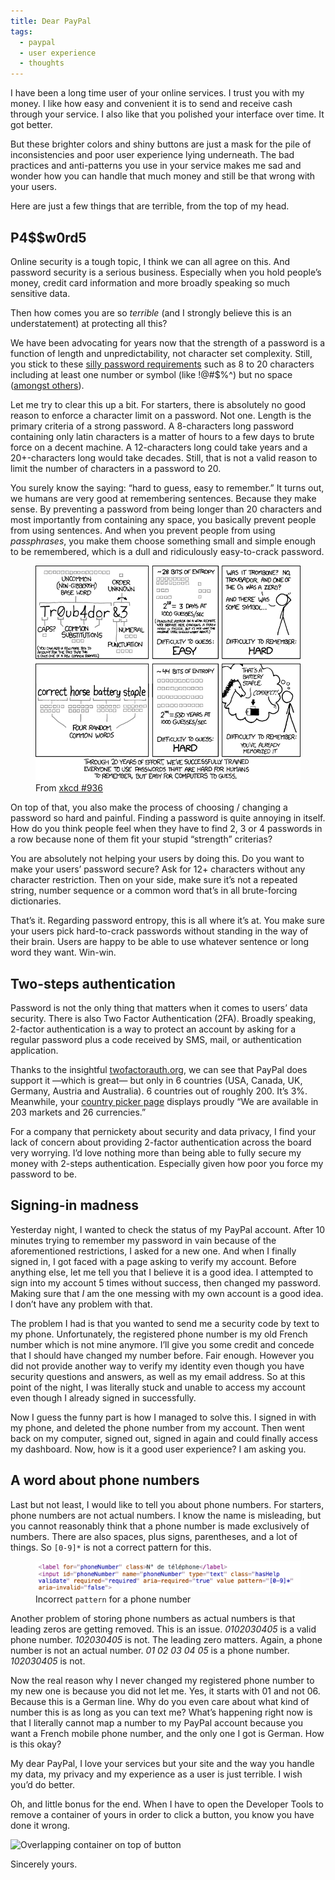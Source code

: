 ```yaml
---
title: Dear PayPal
tags:
  - paypal
  - user experience
  - thoughts
---
```


I have been a long time user of your online services. I trust you with my money. I like how easy and convenient it is to send and receive cash through your service. I also like that you polished your interface over time. It got better.

But these brighter colors and shiny buttons are just a mask for the pile of inconsistencies and poor user experience lying underneath. The bad practices and anti-patterns you use in your service makes me sad and wonder how you can handle that much money and still be that wrong with your users.

Here are just a few things that are terrible, from the top of my head.

## P4$$w0rd5

Online security is a tough topic, I think we can all agree on this. And password security is a serious business. Especially when you hold people’s money, credit card information and more broadly speaking so much sensitive data.

Then how comes you are so _terrible_ (and I strongly believe this is an understatement) at protecting all this?

We have been advocating for years now that the strength of a password is a function of length and unpredictability, not character set complexity. Still, you stick to these [silly password requirements](https://twitter.com/HugoGiraudel/status/690477975804968960) such as 8 to 20 characters including at least one number or symbol (like !@#$%^) but no space ([amongst others](http://passrequirements.com/passwordrequirements/paypal)).

Let me try to clear this up a bit. For starters, there is absolutely no good reason to enforce a character limit on a password. Not one. Length is the primary criteria of a strong password. A 8-characters long password containing only latin characters is a matter of hours to a few days to brute force on a decent machine. A 12-characters long could take years and a 20+-characters long would take decades. Still, that is not a valid reason to limit the number of characters in a password to 20.

You surely know the saying: “hard to guess, easy to remember.” It turns out, we humans are very good at remembering sentences. Because they make sense. By preventing a password from being longer than 20 characters and most importantly from containing any space, you basically prevent people from using sentences. And when you prevent people from using _passphrases_, you make them choose something small and simple enough to be remembered, which is a dull and ridiculously easy-to-crack password.

<figure class="figure">
  <img src="/assets/images/dear-paypal/xkcd.png" alt="Hard to guess, easy to remember" />
  <figcaption>From <a href="https://xkcd.com/936/">xkcd #936</a></figcaption>
</figure>

On top of that, you also make the process of choosing / changing a password so hard and painful. Finding a password is quite annoying in itself. How do you think people feel when they have to find 2, 3 or 4 passwords in a row because none of them fit your stupid “strength” criterias?

You are absolutely not helping your users by doing this. Do you want to make your users’ password secure? Ask for 12+ characters without any character restriction. Then on your side, make sure it’s not a repeated string, number sequence or a common word that’s in all brute-forcing dictionaries.

That’s it. Regarding password entropy, this is all where it’s at. You make sure your users pick hard-to-crack passwords without standing in the way of their brain. Users are happy to be able to use whatever sentence or long word they want. Win-win.

## Two-steps authentication

Password is not the only thing that matters when it comes to users’ data security. There is also Two Factor Authentication (2FA). Broadly speaking, 2-factor authentication is a way to protect an account by asking for a regular password plus a code received by SMS, mail, or authentication application.

Thanks to the insightful [twofactorauth.org](https://twofactorauth.org/), we can see that PayPal does support it —which is great— but only in 6 countries (USA, Canada, UK, Germany, Austria and Australia). 6 countries out of roughly 200. It’s 3%. Meanwhile, your [country picker page](https://www.paypal.com/en/webapps/mpp/country-worldwide) displays proudly “We are available in 203 markets and 26 currencies.”

For a company that pernickety about security and data privacy, I find your lack of concern about providing 2-factor authentication across the board very worrying. I’d love nothing more than being able to fully secure my money with 2-steps authentication. Especially given how poor you force my password to be.

## Signing-in madness

Yesterday night, I wanted to check the status of my PayPal account. After 10 minutes trying to remember my password in vain because of the aforementioned restrictions, I asked for a new one. And when I finally signed in, I got faced with a page asking to verify my account. Before anything else, let me tell you that I believe it is a good idea. I attempted to sign into my account 5 times without success, then changed my password. Making sure that _I_ am the one messing with my own account is a good idea. I don’t have any problem with that.

The problem I had is that you wanted to send me a security code by text to my phone. Unfortunately, the registered phone number is my old French number which is not mine anymore. I’ll give you some credit and concede that I should have changed my number before. Fair enough. However you did not provide another way to verify my identity even though you have security questions and answers, as well as my email address. So at this point of the night, I was literally stuck and unable to access my account even though I already signed in successfully.

Now I guess the funny part is how I managed to solve this. I signed in with my phone, and deleted the phone number from my account. Then went back on my computer, signed out, signed in again and could finally access my dashboard. Now, how is it a good user experience? I am asking you.

## A word about phone numbers

Last but not least, I would like to tell you about phone numbers. For starters, phone numbers are not actual numbers. I know the name is misleading, but you cannot reasonably think that a phone number is made exclusively of numbers. There are also spaces, plus signs, parentheses, and a lot of things. So `[0-9]*` is not a correct pattern for this.

<figure class="figure">
  <img src="/assets/images/dear-paypal/phone-html.png" alt="Incorrect pattern attribute for a phone number" />
  <figcaption>Incorrect <code>pattern</code> for a phone number</figcaption>
</figure>

Another problem of storing phone numbers as actual numbers is that leading zeros are getting removed. This is an issue. _0102030405_ is a valid phone number. _102030405_ is not. The leading zero matters. Again, a phone number is not an actual number. _01 02 03 04 05_ is a phone number. _102030405_ is not.

Now the real reason why I never changed my registered phone number to my new one is because you did not let me. Yes, it starts with 01 and not 06. Because this is a German line. Why do you even care about what kind of number this is as long as you can text me? What’s happening right now is that I literally cannot map a number to my PayPal account because you want a French mobile phone number, and the only one I got is German. How is this okay?

My dear PayPal, I love your services but your site and the way you handle my data, my privacy and my experience as a user is just terrible. I wish you’d do better.

Oh, and little bonus for the end. When I have to open the Developer Tools to remove a container of yours in order to click a button, you know you have done it wrong.

![Overlapping container on top of button](https://pbs.twimg.com/media/CZ5IiJXWQAA2bSq.png)

Sincerely yours.
